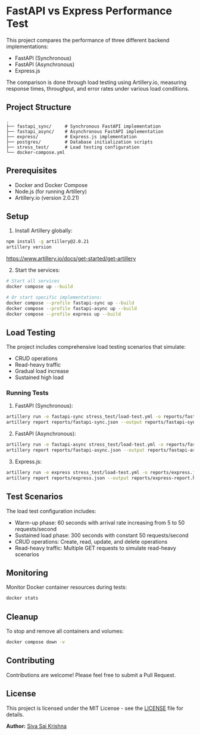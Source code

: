 # FastAPI vs Express Performance Test

This project compares the performance of three different backend implementations:
- FastAPI (Synchronous)
- FastAPI (Asynchronous)
- Express.js

The comparison is done through load testing using Artillery.io, measuring response times, throughput, and error rates under various load conditions.

## Project Structure

```
.
├── fastapi_sync/     # Synchronous FastAPI implementation
├── fastapi_async/    # Asynchronous FastAPI implementation
├── express/          # Express.js implementation
├── postgres/         # Database initialization scripts
├── stress_test/      # Load testing configuration
└── docker-compose.yml
```

## Prerequisites

- Docker and Docker Compose
- Node.js (for running Artillery)
- Artillery.io (version 2.0.21)

## Setup

1. Install Artillery globally:
```bash
npm install -g artillery@2.0.21
artillery version 
```

https://www.artillery.io/docs/get-started/get-artillery


2. Start the services:
```bash
# Start all services
docker compose up --build

# Or start specific implementations:
docker compose --profile fastapi-sync up --build
docker compose --profile fastapi-async up --build
docker compose --profile express up --build
```

## Load Testing

The project includes comprehensive load testing scenarios that simulate:
- CRUD operations
- Read-heavy traffic
- Gradual load increase
- Sustained high load

### Running Tests

1. FastAPI (Synchronous):
```bash
artillery run -e fastapi-sync stress_test/load-test.yml -o reports/fastapi-sync.json
artillery report reports/fastapi-sync.json --output reports/fastapi-sync-report.html
```

2. FastAPI (Asynchronous):
```bash
artillery run -e fastapi-async stress_test/load-test.yml -o reports/fastapi-async.json
artillery report reports/fastapi-async.json --output reports/fastapi-async-report.html
```

3. Express.js:
```bash
artillery run -e express stress_test/load-test.yml -o reports/express.json
artillery report reports/express.json --output reports/express-report.html
```

## Test Scenarios

The load test configuration includes:
- Warm-up phase: 60 seconds with arrival rate increasing from 5 to 50 requests/second
- Sustained load phase: 300 seconds with constant 50 requests/second
- CRUD operations: Create, read, update, and delete operations
- Read-heavy traffic: Multiple GET requests to simulate read-heavy scenarios

## Monitoring

Monitor Docker container resources during tests:
```bash
docker stats
```

## Cleanup

To stop and remove all containers and volumes:
```bash
docker compose down -v
```

## Contributing

Contributions are welcome! Please feel free to submit a Pull Request.

## License

This project is licensed under the MIT License - see the [LICENSE](LICENSE) file for details.

**Author:** [Siva Sai Krishna](https://github.com/ysskrishna)
